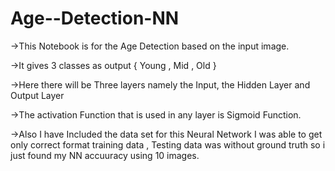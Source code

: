 # Age--Detection-NN
->This Notebook is for the Age Detection based on the input image.

->It gives 3 classes as output { Young ,  Mid , Old } 

->Here there will be Three layers namely the Input, the Hidden Layer and Output Layer

->The activation Function that is used in any layer is Sigmoid Function.

->Also I have Included the data set for this Neural Network I was able to get only correct format training data , Testing data was without ground truth so i just found my NN accuuracy using 10 images.
